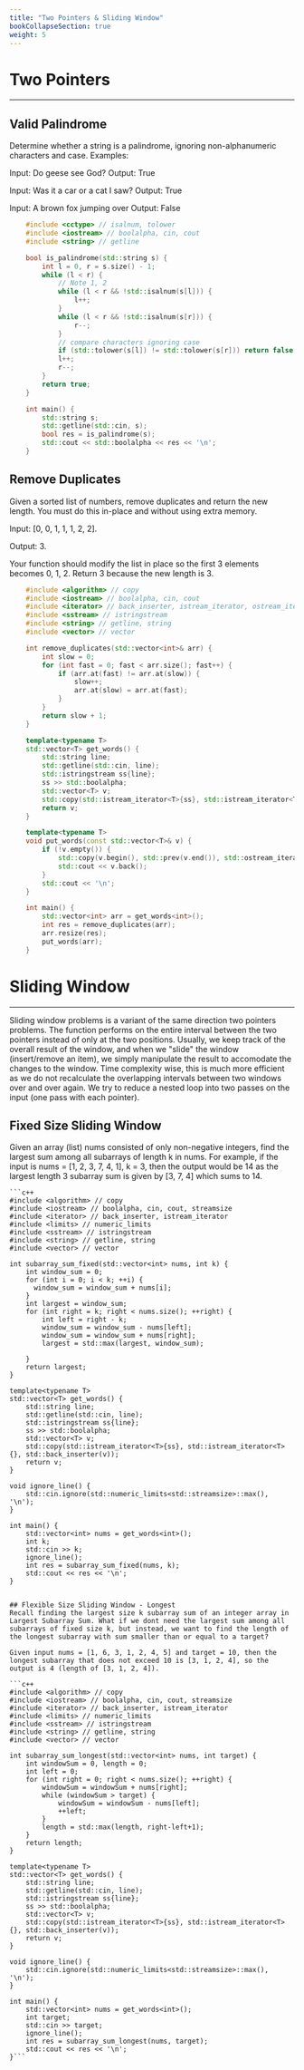 ```yaml
---
title: "Two Pointers & Sliding Window"
bookCollapseSection: true
weight: 5
---
```


# Two Pointers
---

## Valid Palindrome
Determine whether a string is a palindrome, ignoring non-alphanumeric characters and case. Examples:

Input: Do geese see God? Output: True

Input: Was it a car or a cat I saw? Output: True

Input: A brown fox jumping over Output: False


```c++
    #include <cctype> // isalnum, tolower
    #include <iostream> // boolalpha, cin, cout
    #include <string> // getline

    bool is_palindrome(std::string s) {
        int l = 0, r = s.size() - 1;
        while (l < r) {
            // Note 1, 2
            while (l < r && !std::isalnum(s[l])) {
                l++;
            }
            while (l < r && !std::isalnum(s[r])) {
                r--;
            }
            // compare characters ignoring case
            if (std::tolower(s[l]) != std::tolower(s[r])) return false;
            l++;
            r--;
        }
        return true;
    }

    int main() {
        std::string s;
        std::getline(std::cin, s);
        bool res = is_palindrome(s);
        std::cout << std::boolalpha << res << '\n';
    }
```
## Remove Duplicates
Given a sorted list of numbers, remove duplicates and return the new length. You must do this in-place and without using extra memory.

Input: [0, 0, 1, 1, 1, 2, 2].

Output: 3.

Your function should modify the list in place so the first 3 elements becomes 0, 1, 2. Return 3 because the new length is 3.

```c++
    #include <algorithm> // copy
    #include <iostream> // boolalpha, cin, cout
    #include <iterator> // back_inserter, istream_iterator, ostream_iterator, prev
    #include <sstream> // istringstream
    #include <string> // getline, string
    #include <vector> // vector

    int remove_duplicates(std::vector<int>& arr) {
        int slow = 0;
        for (int fast = 0; fast < arr.size(); fast++) {
            if (arr.at(fast) != arr.at(slow)) {
                slow++;
                arr.at(slow) = arr.at(fast);
            }
        }
        return slow + 1;
    }

    template<typename T>
    std::vector<T> get_words() {
        std::string line;
        std::getline(std::cin, line);
        std::istringstream ss{line};
        ss >> std::boolalpha;
        std::vector<T> v;
        std::copy(std::istream_iterator<T>{ss}, std::istream_iterator<T>{}, std::back_inserter(v));
        return v;
    }

    template<typename T>
    void put_words(const std::vector<T>& v) {
        if (!v.empty()) {
            std::copy(v.begin(), std::prev(v.end()), std::ostream_iterator<T>{std::cout, " "});
            std::cout << v.back();
        }
        std::cout << '\n';
    }

    int main() {
        std::vector<int> arr = get_words<int>();
        int res = remove_duplicates(arr);
        arr.resize(res);
        put_words(arr);
    }
```

# Sliding Window
---

Sliding window problems is a variant of the same direction two pointers problems. The function performs on the entire interval between the two pointers instead of only at the two positions. Usually, we keep track of the overall result of the window, and when we "slide" the window (insert/remove an item), we simply manipulate the result to accomodate the changes to the window. Time complexity wise, this is much more efficient as we do not recalculate the overlapping intervals between two windows over and over again. We try to reduce a nested loop into two passes on the input (one pass with each pointer).

## Fixed Size Sliding Window
Given an array (list) nums consisted of only non-negative integers, find the largest sum among all subarrays of length k in nums.
For example, if the input is nums = [1, 2, 3, 7, 4, 1], k = 3, then the output would be 14 as the largest length 3 subarray sum is given by [3, 7, 4] which sums to 14.

    ```c++
    #include <algorithm> // copy
    #include <iostream> // boolalpha, cin, cout, streamsize
    #include <iterator> // back_inserter, istream_iterator
    #include <limits> // numeric_limits
    #include <sstream> // istringstream
    #include <string> // getline, string
    #include <vector> // vector

    int subarray_sum_fixed(std::vector<int> nums, int k) {
        int window_sum = 0;
        for (int i = 0; i < k; ++i) {
          window_sum = window_sum + nums[i];
        }
        int largest = window_sum;
        for (int right = k; right < nums.size(); ++right) {
            int left = right - k;
            window_sum = window_sum - nums[left];
            window_sum = window_sum + nums[right];
            largest = std::max(largest, window_sum);
        
        }
        return largest;
    }

    template<typename T>
    std::vector<T> get_words() {
        std::string line;
        std::getline(std::cin, line);
        std::istringstream ss{line};
        ss >> std::boolalpha;
        std::vector<T> v;
        std::copy(std::istream_iterator<T>{ss}, std::istream_iterator<T>{}, std::back_inserter(v));
        return v;
    }

    void ignore_line() {
        std::cin.ignore(std::numeric_limits<std::streamsize>::max(), '\n');
    }

    int main() {
        std::vector<int> nums = get_words<int>();
        int k;
        std::cin >> k;
        ignore_line();
        int res = subarray_sum_fixed(nums, k);
        std::cout << res << '\n';
    }

```

## Flexible Size Sliding Window - Longest
Recall finding the largest size k subarray sum of an integer array in Largest Subarray Sum. What if we dont need the largest sum among all subarrays of fixed size k, but instead, we want to find the length of the longest subarray with sum smaller than or equal to a target?

Given input nums = [1, 6, 3, 1, 2, 4, 5] and target = 10, then the longest subarray that does not exceed 10 is [3, 1, 2, 4], so the output is 4 (length of [3, 1, 2, 4]).

```c++
#include <algorithm> // copy
#include <iostream> // boolalpha, cin, cout, streamsize
#include <iterator> // back_inserter, istream_iterator
#include <limits> // numeric_limits
#include <sstream> // istringstream
#include <string> // getline, string
#include <vector> // vector

int subarray_sum_longest(std::vector<int> nums, int target) {
    int windowSum = 0, length = 0;
    int left = 0;
    for (int right = 0; right < nums.size(); ++right) {
        windowSum = windowSum + nums[right];
        while (windowSum > target) {
            windowSum = windowSum - nums[left];
            ++left;
        }
        length = std::max(length, right-left+1);
    }
    return length;
}

template<typename T>
std::vector<T> get_words() {
    std::string line;
    std::getline(std::cin, line);
    std::istringstream ss{line};
    ss >> std::boolalpha;
    std::vector<T> v;
    std::copy(std::istream_iterator<T>{ss}, std::istream_iterator<T>{}, std::back_inserter(v));
    return v;
}

void ignore_line() {
    std::cin.ignore(std::numeric_limits<std::streamsize>::max(), '\n');
}

int main() {
    std::vector<int> nums = get_words<int>();
    int target;
    std::cin >> target;
    ignore_line();
    int res = subarray_sum_longest(nums, target);
    std::cout << res << '\n';
}```


